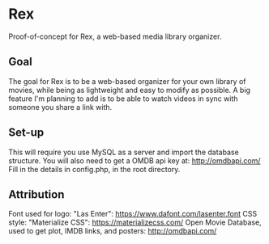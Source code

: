 # Rex
Proof-of-concept for Rex, a web-based media library organizer.

## Goal
The goal for Rex is to be a web-based organizer for your own library of movies, while being as lightweight and easy to modify as possible.
A big feature I'm planning to add is to be able to watch videos in sync with someone you share a link with.

## Set-up
This will require you use MySQL as a server and import the database structure.
You will also need to get a OMDB api key at: http://omdbapi.com/
Fill in the details in config.php, in the root directory.

## Attribution
Font used for logo: "Las Enter": https://www.dafont.com/lasenter.font
CSS style: "Materialize CSS": https://materializecss.com/
Open Movie Database, used to get plot, IMDB links, and posters: http://omdbapi.com/
